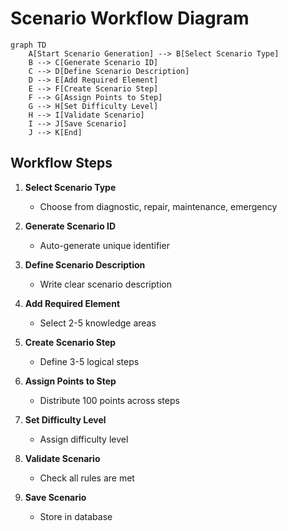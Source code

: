# Scenario Workflow Diagram

```mermaid
graph TD
    A[Start Scenario Generation] --> B[Select Scenario Type]
    B --> C[Generate Scenario ID]
    C --> D[Define Scenario Description]
    D --> E[Add Required Element]
    E --> F[Create Scenario Step]
    F --> G[Assign Points to Step]
    G --> H[Set Difficulty Level]
    H --> I[Validate Scenario]
    I --> J[Save Scenario]
    J --> K[End]
```

## Workflow Steps

1. **Select Scenario Type**
   - Choose from diagnostic, repair, maintenance, emergency

2. **Generate Scenario ID**
   - Auto-generate unique identifier

3. **Define Scenario Description**
   - Write clear scenario description

4. **Add Required Element**
   - Select 2-5 knowledge areas

5. **Create Scenario Step**
   - Define 3-5 logical steps

6. **Assign Points to Step**
   - Distribute 100 points across steps

7. **Set Difficulty Level**
   - Assign difficulty level

8. **Validate Scenario**
   - Check all rules are met

9. **Save Scenario**
   - Store in database